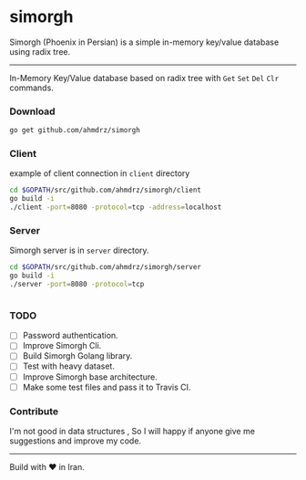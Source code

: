 # simorgh
Simorgh (Phoenix in Persian) is a simple in-memory key/value database using radix tree.

***

In-Memory Key/Value database based on radix tree with `Get` `Set` `Del` `Clr` commands.

### Download

```bash
go get github.com/ahmdrz/simorgh
```

### Client

example of client connection in `client` directory

```bash
cd $GOPATH/src/github.com/ahmdrz/simorgh/client
go build -i
./client -port=8080 -protocol=tcp -address=localhost
```

### Server

Simorgh server is in `server` directory. 

```bash
cd $GOPATH/src/github.com/ahmdrz/simorgh/server
go build -i
./server -port=8080 -protocol=tcp
```

```bash

```

### TODO

- [ ] Password authentication.
- [ ] Improve Simorgh Cli.
- [ ] Build Simorgh Golang library.
- [ ] Test with heavy dataset.
- [ ] Improve Simorgh base architecture.
- [ ] Make some test files and pass it to Travis CI.

### Contribute

I'm not good in data structures , So I will happy if anyone give me suggestions and improve my code.

***

Build with :heart: in Iran.
